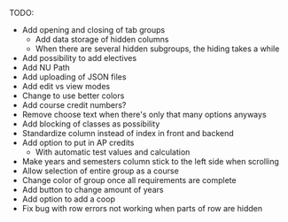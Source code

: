 TODO:
- Add opening and closing of tab groups
    - Add data storage of hidden columns
    - When there are several hidden subgroups, the hiding takes a while
- Add possibility to add electives
- Add NU Path
- Add uploading of JSON files
- Add edit vs view modes
- Change to use better colors
- Add course credit numbers?
- Remove choose text when there's only that many options anyways
- Add blocking of classes as possibility
- Standardize column instead of index in front and backend
- Add option to put in AP credits
    - With automatic test values and calculation
- Make years and semesters column stick to the left side when scrolling
- Allow selection of entire group as a course
- Change color of group once all requirements are complete
- Add button to change amount of years
- Add option to add a coop
- Fix bug with row errors not working when parts of row are hidden